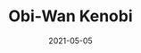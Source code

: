 ---
title: "Obi-Wan Kenobi"
date: "2021-05-05"
cover_img: "/images/star-wars-legion/obi-wan-kenobi/Cover.webp"
img1: "/images/star-wars-legion/obi-wan-kenobi/1.webp"
img2: "/images/star-wars-legion/obi-wan-kenobi/2.webp"
img3: "/images/star-wars-legion/obi-wan-kenobi/3.webp"
img4: "/images/star-wars-legion/obi-wan-kenobi/4.webp"
img5: "/images/star-wars-legion/obi-wan-kenobi/5.webp"
---